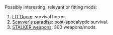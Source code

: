 Possibly interesting, relevant or fitting mods:

1. [LIT Doom](https://www.moddb.com/mods/litdoom-survival-gameplay): survival horror.
2. [Scavver's paradise](https://forum.zdoom.org/viewtopic.php?f=43&t=71045): post-apocalyptic survival.
3. [STALKER weapons](https://www.moddb.com/mods/stalker-weapons): 300 weapons/mods.
